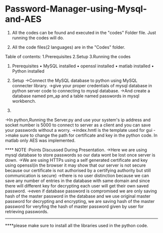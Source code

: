 # Password-Manager-using-Mysql-and-AES

1. All the codes can be found and executed in the "codes" Folder file. Just running the codes will do.

2. All the code files(2 languages) are in the "Codes" folder.

Table of contents:
1.Prerequisites
2.Setup
3.Running the codes

1. Prerequisites
•	MySQL installed
•	openssl installed
•	matlab installed 
•	Python installed


2. Setup
->Connect the MySQL database to python using MySQL connecter library.
->give your proper credentials of mysql database in python server code to connecting to mysql database.
->And create a database named pm_ap and a table named passwords in mysql workbench.

3. 
->In python,Running the Server.py and use your system's ip address and socket number is 5000 to connect to server as a client and you can save your passwords without a worry.
->index.hmtl is the template used for gui
->make sure to change the path for certificate and key in the python code.
   In matlab only AES was implemented.

**** NOTE :Points Discussed During Presentation.
->Here we are using mysql database to store passwords so our data wont be lost once server is down.
->We are using HTTPs using a self generated certificate and key using openssl(in the browser it may show that our server is not secure because our certificate is not authorised by a certifying authority but still communication is secure)
->there is no user distinction because we can save any number of entries in the database with same domain and since there will different key for decrypting each user will get their own saved password.
->even if database password is compromised we are only saving hash of the master password in the database and we use original master password for decrypting and encrypting, we are saving hash of the master password for veryfing the hash of master password given by user for retrieving passwords.

 
----------------------------------------------------------------------------------------------------------------------------


****please make sure to install all the libraries used in the python code.
